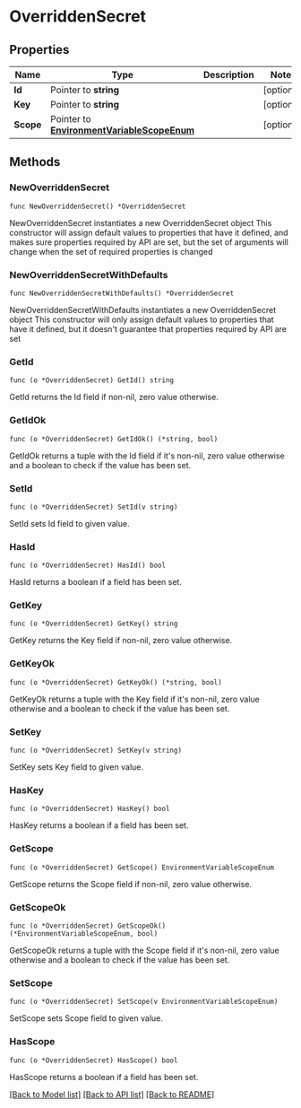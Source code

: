 # OverriddenSecret

## Properties

Name | Type | Description | Notes
------------ | ------------- | ------------- | -------------
**Id** | Pointer to **string** |  | [optional] 
**Key** | Pointer to **string** |  | [optional] 
**Scope** | Pointer to [**EnvironmentVariableScopeEnum**](EnvironmentVariableScopeEnum.md) |  | [optional] 

## Methods

### NewOverriddenSecret

`func NewOverriddenSecret() *OverriddenSecret`

NewOverriddenSecret instantiates a new OverriddenSecret object
This constructor will assign default values to properties that have it defined,
and makes sure properties required by API are set, but the set of arguments
will change when the set of required properties is changed

### NewOverriddenSecretWithDefaults

`func NewOverriddenSecretWithDefaults() *OverriddenSecret`

NewOverriddenSecretWithDefaults instantiates a new OverriddenSecret object
This constructor will only assign default values to properties that have it defined,
but it doesn't guarantee that properties required by API are set

### GetId

`func (o *OverriddenSecret) GetId() string`

GetId returns the Id field if non-nil, zero value otherwise.

### GetIdOk

`func (o *OverriddenSecret) GetIdOk() (*string, bool)`

GetIdOk returns a tuple with the Id field if it's non-nil, zero value otherwise
and a boolean to check if the value has been set.

### SetId

`func (o *OverriddenSecret) SetId(v string)`

SetId sets Id field to given value.

### HasId

`func (o *OverriddenSecret) HasId() bool`

HasId returns a boolean if a field has been set.

### GetKey

`func (o *OverriddenSecret) GetKey() string`

GetKey returns the Key field if non-nil, zero value otherwise.

### GetKeyOk

`func (o *OverriddenSecret) GetKeyOk() (*string, bool)`

GetKeyOk returns a tuple with the Key field if it's non-nil, zero value otherwise
and a boolean to check if the value has been set.

### SetKey

`func (o *OverriddenSecret) SetKey(v string)`

SetKey sets Key field to given value.

### HasKey

`func (o *OverriddenSecret) HasKey() bool`

HasKey returns a boolean if a field has been set.

### GetScope

`func (o *OverriddenSecret) GetScope() EnvironmentVariableScopeEnum`

GetScope returns the Scope field if non-nil, zero value otherwise.

### GetScopeOk

`func (o *OverriddenSecret) GetScopeOk() (*EnvironmentVariableScopeEnum, bool)`

GetScopeOk returns a tuple with the Scope field if it's non-nil, zero value otherwise
and a boolean to check if the value has been set.

### SetScope

`func (o *OverriddenSecret) SetScope(v EnvironmentVariableScopeEnum)`

SetScope sets Scope field to given value.

### HasScope

`func (o *OverriddenSecret) HasScope() bool`

HasScope returns a boolean if a field has been set.


[[Back to Model list]](../README.md#documentation-for-models) [[Back to API list]](../README.md#documentation-for-api-endpoints) [[Back to README]](../README.md)



